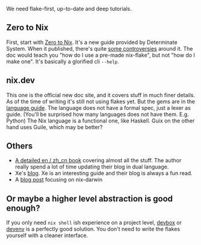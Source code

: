 
We need flake-first, up-to-date and deep tutorials.

## Zero to Nix

First, start with [Zero to Nix](https://zero-to-nix.com/). It's a new guide provided by Determinate System. When it published, there's quite [some controversies](https://discourse.nixos.org/t/parting-from-the-documentation-team/24900) around it.
The doc would teach you "how do I use a pre-made nix-flake", but not "how do I make one". It's basically a glorified cli `--help`.

## nix.dev

This one is the official new doc site, and it covers stuff in much finer details. As of the time of writing it's still not using flakes yet. But the gems are in the [language guide](https://nix.dev/tutorials/first-steps/nix-language). The language does not have a formal spec, just a lexer as guide. (You'll be surprised how many languages does not have them. E.g. Python)
The Nix language is a functional one, like Haskell. Guix on the other hand uses Guile, which may be better?

## Others
- [A detailed en / zh_cn book](https://nixos-and-flakes.thiscute.world) covering almost all the stuff. The author really spend a lot of time updating their blog in dual language.
- Xe's [blog](https://xeiaso.net/blog/nix-flakes-1-2022-02-21). Xe is an interesting guide and their blog is always a fun read.
- A [blog post](https://xyno.space/post/nix-darwin-introduction) focusing on nix-darwin

## Or maybe a higher level abstraction is good enough?

If you only need `nix shell` ish experience on a project level, [devbox](https://www.jetpack.io/devbox/) or [devenv](https://devenv.sh/) is a perfectly good solution. You don't need to write the flakes yourself with a cleaner interface.